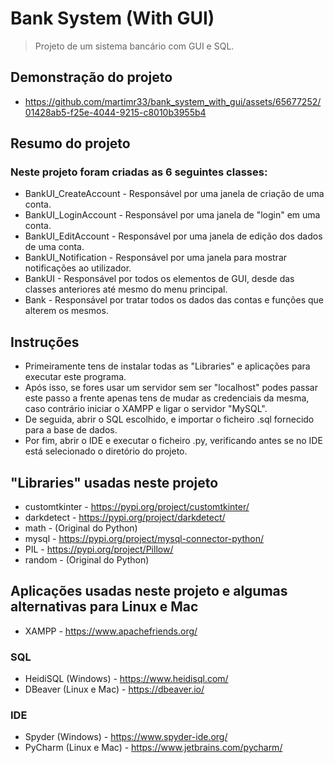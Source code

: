 # Bank System (With GUI)
> Projeto de um sistema bancário com GUI e SQL.

## Demonstração do projeto
- https://github.com/martimr33/bank_system_with_gui/assets/65677252/01428ab5-f25e-4044-9215-c8010b3955b4

## Resumo do projeto
### Neste projeto foram criadas as 6 seguintes classes:
- BankUI_CreateAccount - Responsável por uma janela de criação de uma conta.
- BankUI_LoginAccount - Responsável por uma janela de "login" em uma conta. 
- BankUI_EditAccount - Responsável por uma janela de edição dos dados de uma conta.
- BankUI_Notification - Responsável por uma janela para mostrar notificações ao utilizador.
- BankUI - Responsável por todos os elementos de GUI, desde das classes anteriores até mesmo do menu principal.
- Bank - Responsável por tratar todos os dados das contas e funções que alterem os mesmos.

## Instruções
- Primeiramente tens de instalar todas as "Libraries" e aplicações para executar este programa.
- Após isso, se fores usar um servidor sem ser "localhost" podes passar este passo a frente apenas tens de mudar as credenciais da mesma, caso contrário iniciar o XAMPP e ligar o servidor "MySQL".
- De seguida, abrir o SQL escolhido, e importar o ficheiro .sql fornecido para a base de dados.
- Por fim, abrir o IDE e executar o ficheiro .py, verificando antes se no IDE está selecionado o diretório do projeto.

## "Libraries" usadas neste projeto
- customtkinter - https://pypi.org/project/customtkinter/
- darkdetect - https://pypi.org/project/darkdetect/
- math - (Original do Python)
- mysql - https://pypi.org/project/mysql-connector-python/
- PIL - https://pypi.org/project/Pillow/
- random - (Original do Python)

## Aplicações usadas neste projeto e algumas alternativas para Linux e Mac
- XAMPP - https://www.apachefriends.org/
### SQL
- HeidiSQL (Windows) - https://www.heidisql.com/
- DBeaver (Linux e Mac) - https://dbeaver.io/

### IDE 
- Spyder (Windows) - https://www.spyder-ide.org/
- PyCharm (Linux e Mac) - https://www.jetbrains.com/pycharm/